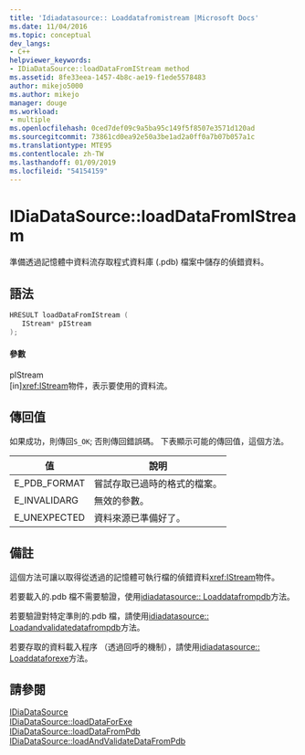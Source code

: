 ```yaml
---
title: 'Idiadatasource:: Loaddatafromistream |Microsoft Docs'
ms.date: 11/04/2016
ms.topic: conceptual
dev_langs:
- C++
helpviewer_keywords:
- IDiaDataSource::loadDataFromIStream method
ms.assetid: 8fe33eea-1457-4b8c-ae19-f1ede5578483
author: mikejo5000
ms.author: mikejo
manager: douge
ms.workload:
- multiple
ms.openlocfilehash: 0ced7def09c9a5ba95c149f5f8507e3571d120ad
ms.sourcegitcommit: 73861cd0ea92e50a3be1ad2a0ff0a7b07b057a1c
ms.translationtype: MTE95
ms.contentlocale: zh-TW
ms.lasthandoff: 01/09/2019
ms.locfileid: "54154159"
---
```

# <a name="idiadatasourceloaddatafromistream"></a>IDiaDataSource::loadDataFromIStream
準備透過記憶體中資料流存取程式資料庫 (.pdb) 檔案中儲存的偵錯資料。  
  
## <a name="syntax"></a>語法  
  
```C++  
HRESULT loadDataFromIStream (   
   IStream* pIStream  
);  
```  
  
#### <a name="parameters"></a>參數  
 pIStream  
 [in]<xref:IStream>物件，表示要使用的資料流。  
  
## <a name="return-value"></a>傳回值  
 如果成功，則傳回`S_OK`; 否則傳回錯誤碼。 下表顯示可能的傳回值，這個方法。  
  
|值|說明|  
|-----------|-----------------|  
|E_PDB_FORMAT|嘗試存取已過時的格式的檔案。|  
|E_INVALIDARG|無效的參數。|  
|E_UNEXPECTED|資料來源已準備好了。|  
  
## <a name="remarks"></a>備註  
 這個方法可讓以取得從透過的記憶體可執行檔的偵錯資料<xref:IStream>物件。  
  
 若要載入的.pdb 檔不需要驗證，使用[idiadatasource:: Loaddatafrompdb](../../debugger/debug-interface-access/idiadatasource-loaddatafrompdb.md)方法。  
  
 若要驗證對特定準則的.pdb 檔，請使用[idiadatasource:: Loadandvalidatedatafrompdb](../../debugger/debug-interface-access/idiadatasource-loadandvalidatedatafrompdb.md)方法。  
  
 若要存取的資料載入程序 （透過回呼的機制），請使用[idiadatasource:: Loaddataforexe](../../debugger/debug-interface-access/idiadatasource-loaddataforexe.md)方法。  
  
## <a name="see-also"></a>請參閱  
 [IDiaDataSource](../../debugger/debug-interface-access/idiadatasource.md)   
 [IDiaDataSource::loadDataForExe](../../debugger/debug-interface-access/idiadatasource-loaddataforexe.md)   
 [IDiaDataSource::loadDataFromPdb](../../debugger/debug-interface-access/idiadatasource-loaddatafrompdb.md)   
 [IDiaDataSource::loadAndValidateDataFromPdb](../../debugger/debug-interface-access/idiadatasource-loadandvalidatedatafrompdb.md)